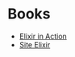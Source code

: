 # Books
- [Elixir in Action](https://www.manning.com/books/elixir-in-action-second-edition)
- [Site Elixir](https://elixir-lang.org/learning.html)